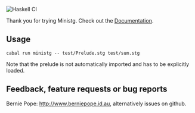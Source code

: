 ![Haskell CI](https://github.com/andreabedini/ministg/workflows/Haskell%20CI/badge.svg)

Thank you for trying Ministg. Check out the [Documentation].

## Usage

```
cabal run ministg -- test/Prelude.stg test/sum.stg
```

Note that the prelude is not automatically imported and has to be
explicitly loaded.


## Feedback, feature requests or bug reports

Bernie Pope: <http://www.berniepope.id.au>, alternatively issues on github.

[Documentation]: http://www.haskell.org/haskellwiki/Ministg
